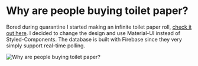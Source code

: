 # Why are people buying toilet paper?

Bored during quarantine I started making an infinite toilet paper roll, [check it out here](https://whyarepeoplebuyingtoiletpaper.com/). I decided to change the design and use Material-UI instead of Styled-Components. The database is built with Firebase since they very simply support real-time polling.

![Why are people buying toilet paper?](https://amirossanloo.com/github/toilet-paper/toilet-paper_main.jpg)
